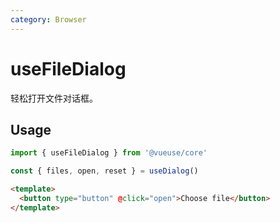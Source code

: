 ```yaml
---
category: Browser
---
```


# useFileDialog

轻松打开文件对话框。

## Usage

```ts
import { useFileDialog } from '@vueuse/core'

const { files, open, reset } = useDialog()
```

```html
<template>
  <button type="button" @click="open">Choose file</button>
</template>
```
